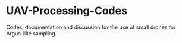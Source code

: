 # UAV-Processing-Codes
Codes, documentation and discussion for the use of small drones for Argus-like sampling.

